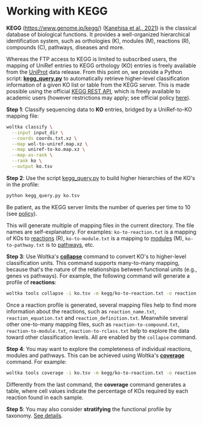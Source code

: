 # Working with KEGG

**KEGG** (https://www.genome.jp/kegg/) ([Kanehisa et al., 2021](https://academic.oup.com/nar/article/49/D1/D545/5943834)) is the classical database of biological functions. It provides a well-organized hierarchical identification system, such as orthologies (K), modules (M), reactions (R), compounds (C), pathways, diseases and more.

Whereas the FTP access to KEGG is limited to subscribed users, the mapping of UniRef entries to KEGG orthology (KO) entries is freely available from the [UniProt](https://www.uniprot.org/downloads) data release. From this point on, we provide a Python script: [**kegg_query.py**](https://github.com/qiyunzhu/utils/blob/main/kegg_query.py) to automatically retrieve higher-level classification information of a given KO list or table from the KEGG server. This is made possible using the official [KEGG REST API](https://www.kegg.jp/kegg/rest/), which is freely available to academic users (however restrictions may apply; see official policy [here](https://www.kegg.jp/kegg/rest/)).

**Step 1**: Classify sequencing data to **KO** entries, bridged by a UniRef-to-KO mapping file:

```bash
woltka classify \
  --input input_dir \
  --coords coords.txt.xz \
  --map wol-to-uniref.map.xz \
  --map uniref-to-ko.map.xz \
  --map-as-rank \
  --rank ko \
  --output ko.tsv
```

**Step 2**: Use the script [kegg_query.py](https://github.com/qiyunzhu/utils/blob/main/kegg_query.py) to build higher hierarchies of the KO's in the profile:

```bash
python kegg_query.py ko.tsv
```

Be patient, as the KEGG server limits the number of queries per time to 10 (see [policy](https://www.kegg.jp/kegg/rest/keggapi.html#list)).

This will generate multiple of mapping files in the current directory. The file names are self-explanatory. For examples: `ko-to-reaction.txt` is a mapping of KOs to [reactions](https://www.genome.jp/kegg/reaction/) (R), `ko-to-module.txt` is a mapping to [modules](https://www.genome.jp/kegg/module.html) (M), `ko-to-pathway.txt` is to [pathways](https://www.genome.jp/kegg/pathway.html), etc.

**Step 3**: Use Woltka's [**collapse**](collapse.md) command to convert KO's to higher-level classification units. This command supports many-to-many mapping, because that's the nature of the relationships between functional units (e.g., genes vs pathways). For example, the following command will generate a profile of **reactions**:

```bash
woltka tools collapse -i ko.tsv -m kegg/ko-to-reaction.txt -o reaction.tsv
```

Once a reaction profile is generated, several mapping files help to find more information about the reactions, such as `reaction_name.txt`, `reaction_equation.txt` and `reaction_definition.txt`. Meanwhile several other one-to-many mapping files, such as `reaction-to-compound.txt`, `reaction-to-module.txt`, `reaction-to-rclass.txt` help to explore the data toward other classification levels. All are enabled by the `collapse` command.

**Step 4**: You may want to explore the completeness of individual reactions, modules and pathways. This can be achieved using Woltka's [**coverage**](coverage.md) command. For example:

```bash
woltka tools coverage -i ko.tsv -m kegg/ko-to-reaction.txt -o reaction.cov.tsv
```

Differently from the last command, the **coverage** command generates a table, where cell values indicate the percentage of KOs required by each reaction found in each sample.

**Step 5**: You may also consider **stratifying** the functional profile by taxonomy. [See details](stratify.md).
